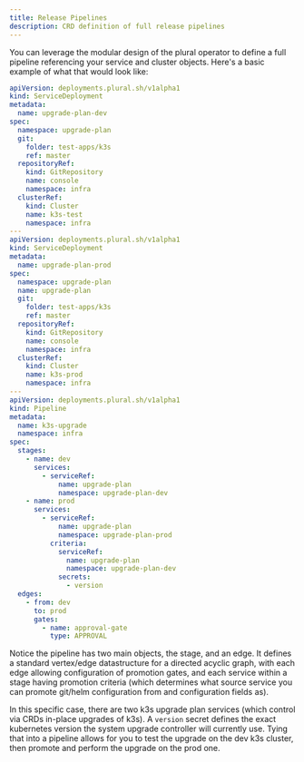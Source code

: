 ```yaml
---
title: Release Pipelines
description: CRD definition of full release pipelines
---
```


You can leverage the modular design of the plural operator to define a full pipeline referencing your service and cluster objects. Here's a basic example of what that would look like:

```yaml
apiVersion: deployments.plural.sh/v1alpha1
kind: ServiceDeployment
metadata:
  name: upgrade-plan-dev
spec:
  namespace: upgrade-plan
  git:
    folder: test-apps/k3s
    ref: master
  repositoryRef:
    kind: GitRepository
    name: console
    namespace: infra
  clusterRef:
    kind: Cluster
    name: k3s-test
    namespace: infra
---
apiVersion: deployments.plural.sh/v1alpha1
kind: ServiceDeployment
metadata:
  name: upgrade-plan-prod
spec:
  namespace: upgrade-plan
  name: upgrade-plan
  git:
    folder: test-apps/k3s
    ref: master
  repositoryRef:
    kind: GitRepository
    name: console
    namespace: infra
  clusterRef:
    kind: Cluster
    name: k3s-prod
    namespace: infra
---
apiVersion: deployments.plural.sh/v1alpha1
kind: Pipeline
metadata:
  name: k3s-upgrade
  namespace: infra
spec:
  stages:
    - name: dev
      services:
        - serviceRef:
            name: upgrade-plan
            namespace: upgrade-plan-dev
    - name: prod
      services:
        - serviceRef:
            name: upgrade-plan
            namespace: upgrade-plan-prod
          criteria:
            serviceRef:
              name: upgrade-plan
              namespace: upgrade-plan-dev
            secrets:
              - version
  edges:
    - from: dev
      to: prod
      gates:
        - name: approval-gate
          type: APPROVAL
```

Notice the pipeline has two main objects, the stage, and an edge. It defines a standard vertex/edge datastructure for a directed acyclic graph, with each edge allowing configuration of promotion gates, and each service within a stage having promotion criteria (which determines what source service you can promote git/helm configuration from and configuration fields as).

In this specific case, there are two k3s upgrade plan services (which control via CRDs in-place upgrades of k3s). A `version` secret defines the exact kubernetes version the system upgrade controller will currently use. Tying that into a pipeline allows for you to test the upgrade on the dev k3s cluster, then promote and perform the upgrade on the prod one.
